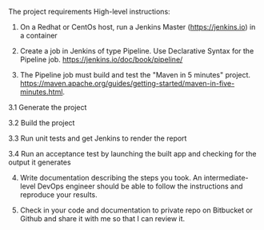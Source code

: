 The project requirements
High-level instructions:

1. On a Redhat or CentOs host, run a Jenkins Master (https://jenkins.io) in a container

2. Create a job in Jenkins of type Pipeline. Use Declarative Syntax for the Pipeline job. https://jenkins.io/doc/book/pipeline/

3. The Pipeline job must build and test the "Maven in 5 minutes" project. https://maven.apache.org/guides/getting-started/maven-in-five-minutes.html.

3.1 Generate the project

3.2 Build the project

3.3 Run unit tests and get Jenkins to render the report

3.4 Run an acceptance test by launching the built app and checking for the output it generates

4. Write documentation describing the steps you took. An intermediate-level DevOps engineer should be able to follow the instructions and reproduce your results.

5. Check in your code and documentation to private repo on Bitbucket or Github and share it with me so that I can review it.
